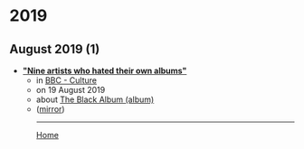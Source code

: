 # 2019

## August 2019 (1)

 - [**"Nine artists who hated their own albums"**](http://www.bbc.com/culture/story/20190819-nine-artists-who-hated-their-own-albums)<ul><li>in [BBC - Culture](http://www.bbc.com/culture/)</li><li>on 19 August 2019</li><li>about [The Black Album (album)](../../topics/album/the-black-album/index.md)</li><li>([mirror](https://web.archive.org/web/*/http://www.bbc.com/culture/story/20190819-nine-artists-who-hated-their-own-albums))</li><ul>

----

[Home](../index.md)
